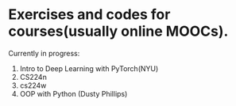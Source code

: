 # Exercises and codes for courses(usually online MOOCs).

Currently in progress:
1. Intro to Deep Learning with PyTorch(NYU)
2. CS224n
3. cs224w
4. OOP with Python (Dusty Phillips)
